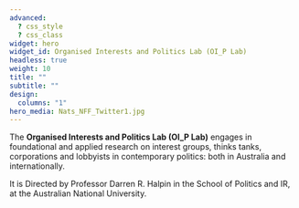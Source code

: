 ```yaml
---
advanced:
  ? css_style
  ? css_class
widget: hero
widget_id: Organised Interests and Politics Lab (OI_P Lab)
headless: true
weight: 10
title: ""
subtitle: ""
design:
  columns: "1"
hero_media: Nats_NFF_Twitter1.jpg
---
```

The **Organised Interests and Politics Lab (OI_P Lab)** engages in foundational and applied research on interest groups, thinks tanks, corporations and lobbyists in contemporary politics: both in Australia and internationally.

It is Directed by Professor Darren R. Halpin in the School of Politics and IR, at the Australian National University.